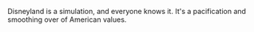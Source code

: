Disneyland is a simulation, and everyone knows it. It's a pacification and smoothing over of American values.
